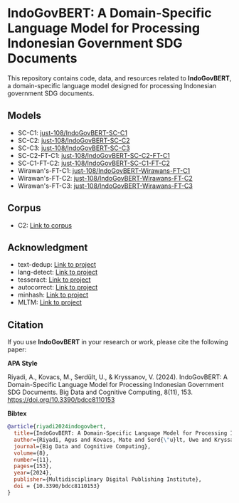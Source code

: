 # IndoGovBERT: A Domain-Specific Language Model for Processing Indonesian Government SDG Documents

This repository contains code, data, and resources related to **IndoGovBERT**, a domain-specific language model designed for processing Indonesian government SDG documents.

## Models
- SC-C1: [just-108/IndoGovBERT-SC-C1](https://huggingface.co/just-108/IndoGovBERT-SC-C1)
- SC-C2: [just-108/IndoGovBERT-SC-C2](https://huggingface.co/just-108/IndoGovBERT-SC-C2)
- SC-C3: [just-108/IndoGovBERT-SC-C3](https://huggingface.co/just-108/IndoGovBERT-SC-C3)
- SC-C2-FT-C1: [just-108/IndoGovBERT-SC-C2-FT-C1](https://huggingface.co/just-108/IndoGovBERT-SC-C2-FT-C1)
- SC-C1-FT-C2: [just-108/IndoGovBERT-SC-C1-FT-C2](https://huggingface.co/just-108/IndoGovBERT-SC-C1-FT-C2)
- Wirawan's-FT-C1: [just-108/IndoGovBERT-Wirawans-FT-C1](https://huggingface.co/just-108/IndoGovBERT-Wirawans-FT-C1)
- Wirawan's-FT-C2: [just-108/IndoGovBERT-Wirawans-FT-C2](https://huggingface.co/just-108/IndoGovBERT-Wirawans-FT-C2)
- Wirawan's-FT-C3: [just-108/IndoGovBERT-Wirawans-FT-C3](https://huggingface.co/just-108/IndoGovBERT-Wirawans-FT-C3)

## Corpus
- C2: [Link to corpus](https://huggingface.co/datasets/just-108/C2)
  
## Acknowledgment
- text-dedup: [Link to project](https://github.com/ChenghaoMou/text-dedup)
- lang-detect: [Link to project](https://pypi.org/project/langdetect/)
- tesseract: [Link to project](https://github.com/tesseract-ocr/tesseract)
- autocorrect: [Link to project](https://github.com/filyp/autocorrect)
- minhash: [Link to project](https://ekzhu.com/datasketch/minhash.html)
- MLTM: [Link to project](https://github.com/hsoleimani/MLTM)

## Citation
If you use **IndoGovBERT** in your research or work, please cite the following paper:

**APA Style**

Riyadi, A., Kovacs, M., Serdült, U., & Kryssanov, V. (2024). IndoGovBERT: A Domain-Specific Language Model for Processing Indonesian Government SDG Documents. Big Data and Cognitive Computing, 8(11), 153. https://doi.org/10.3390/bdcc8110153

**Bibtex**
```bibtex
@article{riyadi2024indogovbert,
  title={IndoGovBERT: A Domain-Specific Language Model for Processing Indonesian Government SDG Documents},
  author={Riyadi, Agus and Kovacs, Mate and Serd{\"u}lt, Uwe and Kryssanov, Victor},
  journal={Big Data and Cognitive Computing},
  volume={8},
  number={11},
  pages={153},
  year={2024},
  publisher={Multidisciplinary Digital Publishing Institute},
  doi = {10.3390/bdcc8110153}
} 


